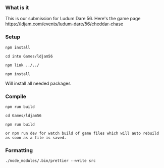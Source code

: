 ### What is it
This is our submission for Ludum Dare 56. 
Here's the game page https://ldjam.com/events/ludum-dare/56/cheddar-chase 

### Setup

```
npm install

cd into Games/ldjam56

npm link ../../

npm install
```

Will install all needed packages

### Compile

```
npm run build

cd Games/ldjam56

npm run build

or npm run dev for watch build of game files which will auto rebuild as soon as a file is saved.

```

### Formatting

```
./node_modules/.bin/prettier --write src
```
